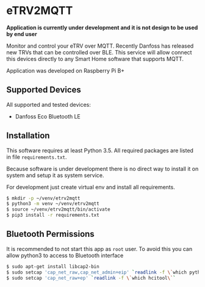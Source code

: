 # eTRV2MQTT

**Application is currently under development and it is not design to be used by end user**

Monitor and control your eTRV over MQTT. Recently Danfoss has released new TRVs that can be controlled
over BLE. This service will allow connect this devices directly to any Smart Home software that supports MQTT.

Application was developed on Raspberry Pi  B+

## Supported Devices

All supported and tested devices:

- Danfoss Eco Bluetooth LE

## Installation
This software requires at least Python 3.5. All required packages are listed in file `requirements.txt`.

Because software is under development there is no direct way to install it on system and setup it as system service.

For development just create virtual env and install all requirements.

```bash
$ mkdir -p ~/venv/etrv2mqtt
$ python3 -m venv ~/venv/etrv2mqtt
$ source ~/venv/etrv2mqtt/bin/activate
$ pip3 install -r requirements.txt
```
  

## Bluetooth Permissions
It is recommended to not start this app as `root` user. To avoid this you can allow python3 to access to Bluetooth interface

```bash
$ sudo apt-get install libcap2-bin
$ sudo setcap 'cap_net_raw,cap_net_admin+eip' `readlink -f \`which python3\``
$ sudo setcap 'cap_net_raw+ep' `readlink -f \`which hcitool\``
```
